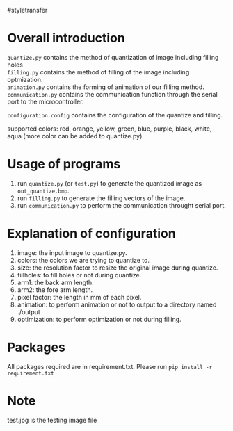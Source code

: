 #styletransfer

Overall introduction
===========
``quantize.py`` contains the method of quantization of image including filling holes <br />
``filling.py`` contains the method of filling of the image including optmization. <br />
``animation.py`` contains the forming of animation of our filling method. <br />
``communication.py`` contains the communication function through the serial port to the microcontroller. <br />

``configuration.config`` contains the configuration of the quantize and filling. <br />

supported colors: red, orange, yellow, green, blue, purple, black, white, aqua (more color can be added to quantize.py). <br />

Usage of programs
===========
1. run ``quantize.py`` (or ``test.py``) to generate the quantized image as ``out_quantize.bmp``.
2. run ``filling.py`` to generate the filling vectors of the image.
3. run ``communication.py`` to perform the communication throught serial port.

Explanation of configuration
===========
1. image: the input image to quantize.py.
2. colors: the colors we are trying to quantize to.
3. size: the resolution factor to resize the original image during quantize.
4. fillholes: to fill holes or not during quantize.
5. arm1: the back arm length.
6. arm2: the fore arm length.
7. pixel factor: the length in mm of each pixel.
8. animation: to perform animation or not to output to a directory named ./output
9. optimization: to perform optimization or not during filling.

Packages
===========
All packages required are in requirement.txt. Please run ``pip install -r requirement.txt``

Note
===========
test.jpg is the testing image file <br />